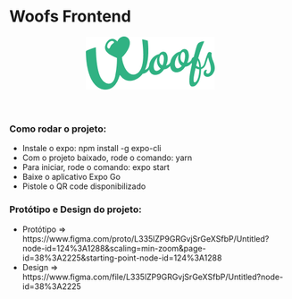 # Woofs Frontend

<div 
    style="
        display: flex; 
        align-items: center; 
        justify-content: center;
        margin: 10px 0 60px 0;
    "
>
    <img src="./github/logo.png">
</div>


### Como rodar o projeto:

<ul>
    <li>Instale o expo: npm install -g expo-cli</li>
    <li>Com o projeto baixado, rode o comando: yarn</li>
    <li>Para iniciar, rode o comando: expo start</li>
    <li>Baixe o aplicativo Expo Go</li>
    <li>Pistole o QR code disponibilizado</li>
</ul>

### Protótipo e Design do projeto:

<ul>
    <li>Protótipo => https://www.figma.com/proto/L335lZP9GRGvjSrGeXSfbP/Untitled?node-id=124%3A1288&scaling=min-zoom&page-id=38%3A2225&starting-point-node-id=124%3A1288</li>
    <li>Design => https://www.figma.com/file/L335lZP9GRGvjSrGeXSfbP/Untitled?node-id=38%3A2225</li>
</ul>
